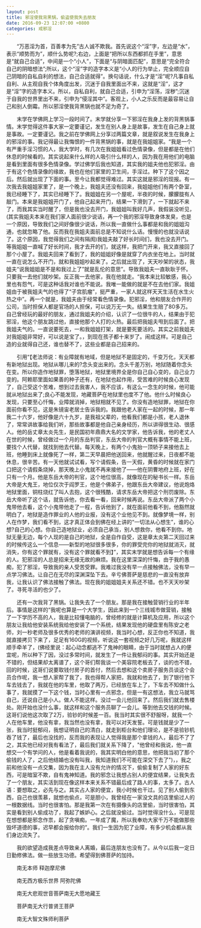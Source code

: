 ```yaml
---
layout: post
title: 邪淫使我背黑锅，偷盗使我失去朋友
date: 2016-09-23 12:07:00 +0800
categories: 戒邪淫
---
```


　　“万恶淫为首，百善孝为先”古人诚不欺我。首先说这个“淫”字，左边是“水”，表示“顺势而为”，顺什么势呢?;右边，上面是“把所以东西都抓在手里”，意思是“就自己合适”，中间是一个“小人”，下面是“与阴暗面匹配”，意思是“完全符合自己的阴暗想法”;所以，这个“淫”字的造字本义是“小人的行为举止，完全顺应自己阴暗的自私自利的想法，自己合适就得”。换句话说，什么才是“淫”呢?凡事自私自利、从主观自我个体角度出发，沉迷于自我里面出不来，这就是“淫”，这才是“淫”字的造字本义。所以，自私自利，就自己合适，引申为“淫荡，淫秽”;沉迷于自我的世界里出不来，引申为“侵淫其中”。客观上，小人之乐反而是最容易让自己和别人倒霉。所以邪淫使我背黑锅也就不足为奇了。
　　末学在学佛网上学习一段时间了。末学就分享一下邪淫在我身上发的背黑锅事情。末学觉得这件事大家一定要谨记，发生在别人身上是故事，发生在自己身上就是事故。一定要谨记。我之前在学佛网上分享过两篇文章，就是叙说发生在我身上的邪淫的事。我记得最让我悔恨的一件背黑锅的事，就是在我姐姐家。“我是一个有严重手淫习惯的人，我大学时，有几次在我姐姐看过色情录像，但是都是在他们休息的时候看的。其实说起来什么样的人吸引什么样的人，因为我在用他们的电脑是看到里面有很多色情录像。学过佛学后我也知道，其实我的姐夫他也犯邪淫。由于有这个色情录像的缘故，我也在他们家里的卫生间，手淫过。种下了这个因之后。然后就出现了下面的事。至今让我都觉得难过。其实这就是邪淫的现报。有一次我去我姐姐家里了，是一个晚上，我姐夫还没有回来，我姐姐他们有两个卧室，我已经睡下了，其实已经睡下了。我姐姐在另一个屋呢，半夜的时候，朦朦胧有人敲门。本来是我姐姐开门了，他自己起来开门，结果一下滑到了，一下就起不来了，而我其实当时醒了，但是我也没去开门，我姐姐叫我好几声，我假装没听见，(其实我姐夫本来在我们家人面前很少说话，再一个我的邪淫导致身体发臭，也是一个原因，导致我们之间好像很少说话，所以我一直做什么事都是和我的姐姐沟通，也就忽略了他。反而我在我姐夫面前总是不知说什么话。慢慢的也就没话说了。这个原因，我觉得我们之间有隔阂)我姐夫敲了好长时间们，我也没去开门。等我姐姐一直喊了好长时间，我才去开的们，就这样，我把门开来，我又直接回了那个小屋了。我姐夫回来了看到了，我的姐姐好像是就穿了内衣坐在地上。当时就一直在说怎么不开门，就和我姐姐吵起来了。之后就出现了，天天吵架的状态，我姐夫“说我姐姐是不是和我过上了”就是乱伦的意思”。导致我姐夫一直耿耿于怀。只要我一去他们就吵架。反正我一去他家，我在他就走。“我本来比较敏感，我心里也有怨气，可是这种话我对谁也不能说。我唯一能做的就是不在去他们家。我姐姐由于被我姐夫气的也得了“子宫肌瘤”，挺严重，一家人就这样天天生活在水生火热之中”。再一个就是，我姐夫由于经常看色情录像。犯邪淫，他和朋友合作开的公司，当时担保人都是官场的人担保，可以说万无一失。结果生生赔了80多万。自己曾经玩的最好的朋友，通过我姐夫的介绍，认识了一位很牛的人，结果由于犯邪淫，他这个朋友跳过他，直接他那个人打的火热。最后把我姐夫甩到后面了。把我姐夫气的。一直说要死去，一和我姐姐打架，就是要死要活的。其实之前我姐夫对我姐姐非常好，可以说是宝了。，到现在孩子都十来岁了。闹成这样。可是自己造的业就得自己还，谁也替不了，这些业都是自己招来的。
　　引用“【老法师说：有业障就有地域，但是地狱不是固定的，千变万化，天天都有新地狱出现。地狱从哪儿来的?念头变出来的。念头千差万别，地狱随着你念头在变。所以你造作地狱罪，堕落地狱，地狱里境界全是你自己自心变的，自己业力变的。阿赖耶里面如果善的种子还有，在地狱也起作用，受苦难的时候良心发现了，自己受这个苦难，想到过去我害人，我不应该，有这么一念生的时候，他可能就从地狱出来了;良心不能发现，地藏菩萨在地狱里也度不了他。他什么时候良心发现，只要至心忏悔，业障就消掉，地狱相就不见了。你没有造地狱罪，地狱在你面前你看不见，这是朱镜宙老居士告诉我的。我跟他老人家在一起的时候，那一年我二十六岁，他好像是六十九岁，是我祖父辈的，他看我们都是小孩，老人退休了，常常讲故事给我们听，那些故事都是他自己亲身经历，所以讲得很生动、很感人。他的岳丈章太炎先生，是民国初年鼎鼎大名的文学家，他告诉我，他的老丈人在世的时候，曾经做过一个月的东岳判官，东岳大帝的判官大概有事情不能上班，要找个人代替，就找到他去代替。每天晚上，有两个小鬼抬一顶轿子来接他去上班，他睡到床上就像死了一样，第二天早晨把他送回来，他就醒过来，日夜都不能休息，很辛苦。有一天他就试试看，写个请假条，告一天假，黄昏的时候就在家门口把这个请假条烧掉，那天晚上小鬼就不再来接他了——他在阴曹地府上班，好在只有一个月。他是东岳大帝的判官，这个地位很高，就像现在的秘书长一样。东岳大帝是大鬼王，地位仅次于阎罗王，他是个佛弟子，他跟东岳大帝建议，他说炮烙地狱里面，铜柱烧红了叫人去抱，这个很残酷，请求东岳大帝把这个刑罚废除。东岳大帝听了这个话，就告诉他，你去看一看，回来时候再说。东岳大帝派了两个小鬼带他去看，这个小鬼带他走了一程，告诉他到了，就在面前他看不到，他豁然就明白了，地狱是造作罪业的人他的业报，没有这个业他见不到。就像梦境一样，别人在作梦，我们看不到，这才真正体会到佛在经上讲的“一切法从心想生”，谁的心想?自己的心想。你自己造地狱业，必须自己承当，别人想救你，他看不到你。地狱无量无边，每个人现的是自己的地狱，全是自作自受，这是章太炎第二天回过来的时候传这么一个信息——新型的地狱很多很多，你的罪受完你的地狱就消灭，就消失，你有这个罪就有，没有这个罪就看不到】”，其实末学就是想告诉每一个有缘的人。犯邪淫的人总是招来无缘无故的麻烦。我在这里深深的忏悔，由于我的愚痴，犯了邪淫，导致我的亲人受苦受罪。我难过我没有早一点接触佛法，没有早一点学习佛法。让自己在无尽的深渊深坠下去。辛亏佛菩萨是慈悲的一直没有放弃我，让我认识了佛法接触了佛法。现在我的姐姐姐夫关系还不错。也不天天吵架了。寻死寻活的也少了。
　　还有一次我背了黑锅。让我失去了一个朋友。那是我在接触营销行业的半年后。事情是这样的“我呢也算是一个大学生，因此来到一个三线城市做营销，接触了一下学历不高的人，我是比较懂电脑的，曾经修的就是计算机及应用，所以这个朋友让我给他安装系统我给他安装了一个系统，结果发现他的硬盘里有陈安之老师，刘一秒老师及很多优秀的老师的演讲视频，我当时心想，反正你也不知道，我就直接拷贝下来了，足足有160G的视频，听说这一套视频之好几万呢，我就这样顺手牵羊了，(佛经里说：起心动念都逃不了鬼神的眼睛，由于当时就想占人的便宜呢，所以种下了因，没过多常时间，就发生了一件让我郁闷的事。其实开始还是不错的，但结果却太离谱了，这个哥们帮我谈一个美容院老板去了，谈的也不错，回的时候，这哥们说要取钱付房子的首付，然后去想和这个卖房子服务员谈这个会员合作呢，我一想人家帮了我了，我也得帮人家把，我就和他去了，到了银行他下车去钱去了，我就在他的车里，他取了两万，已经放在车上了，下车去不知做什么事了，我就摸了一下这个钱，当时心里有一点邪念，但是一有这想法，我立马就骂自己，还说自己是小人。做人不能这样。没过一会儿他回来了。然后我们就去售楼处。刚开始也没什么事，就这样和这个服务员聊了一会儿。等到他去交钱的时候。这哥们说他这次取了2万，验钞的时候差一百。我当时其实很不舒服呀，就我一个人在他车里，他没有拿，我当然也没有拿，我可以对天发誓。可是钱就是少了一张，我当时挺郁闷，我想证明自己的清白，就走到柜台和他们理论，是不是验钞机吞了钱了，最后也没找的，反而我的表现让人觉得我是那个拿钱的人，最后不了了之，其实他已经对我有看法了，最后我们就关系下降了，"他曾经和我说，他一直想交一个有学问的人，他是看着我说的，我其实明白他的意思，他把我当初了那个偷钱的人了，之后他结婚也没有叫我，我知道我们不可能在深交下去了")，，我之前和他没有一点交集，因为我在主人没有允许的情况下，偷偷复制了人家的好东西，可是暗室不欺，自有鬼神知道。我的邪念让我想占别人的便宜结果，让我失去了一个朋友，其实活到现在像这样本来关系不错最后成了路人的事，太多了。古人语：要想取之，必先与之。其实占人家的便宜，我小时候也干过。见了别人偷到东西，自己也很羡慕，就想也偷点，可是胆小，我曾经在一家没文具的店里偷过人的一根数据线。当时也很害怕。那是我第一次在有摄像头的店里偷，当时很害怕，其实是看到别人偷成功了，我起了嫉妒心。之后就没偷过。当时觉得没什么，可是现在想想都是邪念作祟，起了贪嗔痴。一年成了魔，所以我奉劝大家千万不能做那些毁坏道德的事，迟早都会报给你的”。我们一生因为犯了业障，有多少机会都从我们身边流失了。
　　我的欲望造成我差点导致亲人离婚，最后连朋友也没有了。从今以后我一定日日勤修佛法。做一些放生功德。希望得到佛菩萨的加持。
　　南无本师 释迦摩尼佛
　　南无西方极乐世界 阿弥陀佛
　　南无大悲观世音菩萨南无大愿地藏王
　　菩萨南无大行普贤王菩萨
　　南无大智文殊师利菩萨